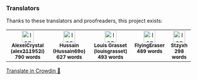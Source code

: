 ### Translators

Thanks to these translators and proofreaders, this project exists:

<!-- CROWDIN-CONTRIBUTORS-START -->
<table>
  <tbody>
    <tr>
      <td align="center" valign="top">
        <a href="https://crowdin.com/profile/alex211952i"><img alt="logo" style="width: 32px" src="https://crowdin-static.cf-downloads.crowdin.com/avatar/16749463/medium/a5c4e3624bfd368750b8b82116a2dafb.png" />
          <br />
          <sub><b>AlexeiCrystal (alex211952i)</b></sub></a>
        <br />
        <sub><b>790 words</b></sub>
      </td>
      <td align="center" valign="top">
        <a href="https://crowdin.com/profile/Hussain69o"><img alt="logo" style="width: 32px" src="https://crowdin-static.cf-downloads.crowdin.com/avatar/16090008/medium/cafaf425b5a021105b81001e23b51142.jpg" />
          <br />
          <sub><b>Hussain (Hussain69o)</b></sub></a>
        <br />
        <sub><b>627 words</b></sub>
      </td>
      <td align="center" valign="top">
        <a href="https://crowdin.com/profile/louisgrasset"><img alt="logo" style="width: 32px" src="https://crowdin-static.cf-downloads.crowdin.com/avatar/16675791/medium/4f29a005a6ea0273f480c814708a7b80.png" />
          <br />
          <sub><b>Louis Grasset (louisgrasset)</b></sub></a>
        <br />
        <sub><b>493 words</b></sub>
      </td>
      <td align="center" valign="top">
        <a href="https://crowdin.com/profile/FlyingEraser"><img alt="logo" style="width: 32px" src="https://crowdin-static.cf-downloads.crowdin.com/avatar/17127520/medium/3c38bb435381d874e662b2db213ea683_default.png" />
          <br />
          <sub><b>FlyingEraser</b></sub></a>
        <br />
        <sub><b>489 words</b></sub>
      </td>
      <td align="center" valign="top">
        <a href="https://crowdin.com/profile/Stzyxh"><img alt="logo" style="width: 32px" src="https://crowdin-static.cf-downloads.crowdin.com/avatar/16160370/medium/0d2594ecbcd44f3f73493c146997e524.jpeg" />
          <br />
          <sub><b>Stzyxh</b></sub></a>
        <br />
        <sub><b>298 words</b></sub>
      </td>
    </tr>
  </tbody>
</table><a href="https://crowdin.com/project/driftly" target="_blank">Translate in Crowdin 🚀</a>
<!-- CROWDIN-CONTRIBUTORS-END -->
